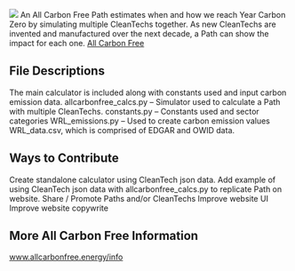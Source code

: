 ![](https://www.allcarbonfree.energy/static/assets/img/allcarbonfree/acf-logo-no-border-10b.png)
An All Carbon Free Path estimates when and how we reach Year Carbon Zero by simulating multiple CleanTechs together. As new CleanTechs are invented and manufactured over the next decade, a Path can show the impact for each one.
[All Carbon Free](https://www.allcarbonfree.energy)
## File Descriptions
The main calculator is included along with constants used and input carbon emission data.
allcarbonfree_calcs.py – Simulator used to calculate a Path with multiple CleanTechs. 
constants.py – Constants used and sector categories
WRL_emissions.py – Used to create carbon emission values WRL_data.csv, which is comprised of EDGAR and OWID data.
## Ways to Contribute
Create standalone calculator using CleanTech json data.
Add example of using CleanTech json data with allcarbonfree_calcs.py to replicate Path on website.
Share / Promote Paths and/or CleanTechs
Improve website UI
Improve website copywrite
## More All Carbon Free Information
www.allcarbonfree.energy/info
